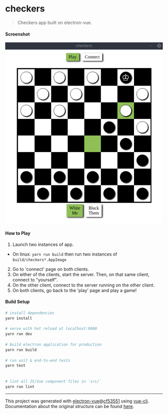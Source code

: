 # checkers

> Checkers app built on electron-vue.

#### Screenshot
![Checkers Demo Screenshot](checkers_demo_screenshot.png)

#### How to Play

1. Launch two instances of app.
  - On linux: `yarn run build` then run two instances of `build/checkers*.AppImage`
2. Go to 'connect' page on both clients.
3. On either of the clients, start the server. Then, on that same client, connect to "yourself".
4. On the other client, connect to the server running on the other client.
5. On both clients, go back to the 'play' page and play a game!

#### Build Setup

``` bash
# install dependencies
yarn install

# serve with hot reload at localhost:9080
yarn run dev

# build electron application for production
yarn run build

# run unit & end-to-end tests
yarn test


# lint all JS/Vue component files in `src/`
yarn run lint

```

---

This project was generated with [electron-vue](https://github.com/SimulatedGREG/electron-vue)@[cf53551](https://github.com/SimulatedGREG/electron-vue/tree/cf53551a209b49220525e7de80f1c541d7096aef) using [vue-cli](https://github.com/vuejs/vue-cli). Documentation about the original structure can be found [here](https://simulatedgreg.gitbooks.io/electron-vue/content/index.html).
